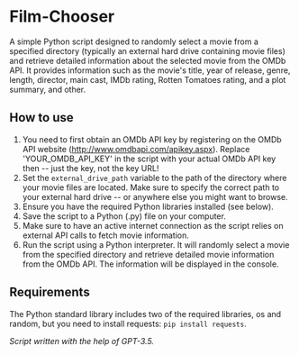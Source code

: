 # Film-Chooser

A simple Python script designed to randomly select a movie from a specified directory (typically an external hard drive containing movie files) and retrieve detailed information about the selected movie from the OMDb API. It provides information such as the movie's title, year of release, genre, length, director, main cast, IMDb rating, Rotten Tomatoes rating, and a plot summary, and other.

## How to use

1. You need to first obtain an OMDb API key by registering on the OMDb API website (http://www.omdbapi.com/apikey.aspx). Replace 'YOUR_OMDB_API_KEY' in the script with your actual OMDb API key then -- just the key, not the key URL!
2. Set the `external_drive_path` variable to the path of the directory where your movie files are located. Make sure to specify the correct path to your external hard drive -- or anywhere else you might want to browse.
3. Ensure you have the required Python libraries installed (see below).
4. Save the script to a Python (.py) file on your computer.
5. Make sure to have an active internet connection as the script relies on external API calls to fetch movie information.
6. Run the script using a Python interpreter. It will randomly select a movie from the specified directory and retrieve detailed movie information from the OMDb API. The information will be displayed in the console.

## Requirements

The Python standard library includes two of the required libraries, os and random, but you need to install requests: `pip install requests`.

*Script written with the help of GPT-3.5.*
